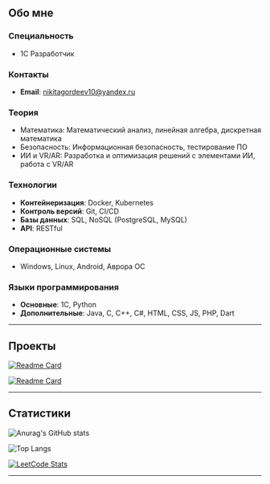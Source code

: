 ## Обо мне

### Специальность 
- 1С Разработчик

### Контакты  
- **Email**: [nikitagordeev10@yandex.ru](mailto:nikitagordeev10@yandex.ru)

### Теория
- Математика: Математический анализ, линейная алгебра, дискретная математика
- Безопасность: Информационная безопасность, тестирование ПО
- ИИ и VR/AR: Разработка и оптимизация решений с элементами ИИ, работа с VR/AR

### Технологии
- **Контейнеризация**: Docker, Kubernetes
- **Контроль версий**: Git, CI/CD
- **Базы данных**: SQL, NoSQL (PostgreSQL, MySQL)
- **API**: RESTful

### Операционные системы
- Windows, Linux, Android, Аврора ОС

### Языки программирования
- **Основные**: 1С, Python  
- **Дополнительные**: Java, C, C++, C#, HTML, CSS, JS, PHP, Dart

---

## Проекты

[![Readme Card](https://github-readme-stats.vercel.app/api/pin/?username=nikitagordeev10\&repo=petrsu_final_qualification_work_001_dispatcher_information_system&theme=dark)](https://github.com/nikitagordeev10/petrsu_final_qualification_work_001_dispatcher_information_system)

[![Readme Card](https://github-readme-stats.vercel.app/api/pin/?username=nikitagordeev10\&repo=petrsu_basic_1c_003_testing_shveix&theme=dark)](https://github.com/nikitagordeev10/petrsu_basic_1c_003_testing_shveix)

---

## Статистики

![Anurag's GitHub stats](https://github-readme-stats.vercel.app/api?username=nikitagordeev10&show_icons=true&theme=dark)

![Top Langs](https://github-readme-stats.vercel.app/api/top-langs/?username=nikitagordeev10&langs_count=15&theme=dark&layout=compact)

[![LeetCode Stats](https://leetcode.card.workers.dev/nikitagordeev10?theme=dark&font=baloo&extension=null)](https://leetcode.com/u/nikitagordeev10/)


---
